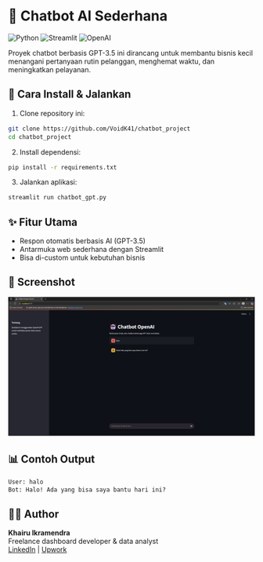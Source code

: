 # 🤖 Chatbot AI Sederhana

![Python](https://img.shields.io/badge/Python-3.9-blue)
![Streamlit](https://img.shields.io/badge/Streamlit-Framework-red)
![OpenAI](https://img.shields.io/badge/OpenAI-API-green)

Proyek chatbot berbasis GPT-3.5 ini dirancang untuk membantu bisnis kecil menangani pertanyaan rutin pelanggan, menghemat waktu, dan meningkatkan pelayanan.

## 🚀 Cara Install & Jalankan

1. Clone repository ini:

```bash
git clone https://github.com/VoidK41/chatbot_project
cd chatbot_project
```

2. Install dependensi:

```bash
pip install -r requirements.txt
```

3. Jalankan aplikasi:

```bash
streamlit run chatbot_gpt.py
```

## ✨ Fitur Utama
- Respon otomatis berbasis AI (GPT-3.5)
- Antarmuka web sederhana dengan Streamlit
- Bisa di-custom untuk kebutuhan bisnis

## 📸 Screenshot
![Screenshot Chatbot](screenshot.png)


## 📊 Contoh Output

```
User: halo
Bot: Halo! Ada yang bisa saya bantu hari ini?
```

## 👨‍💻 Author

**Khairu Ikramendra**  
Freelance dashboard developer & data analyst  
[LinkedIn](https://www.linkedin.com/in/khairuikramendra/) | [Upwork](https://www.upwork.com/freelancers/~017002e8546494c6e9)
